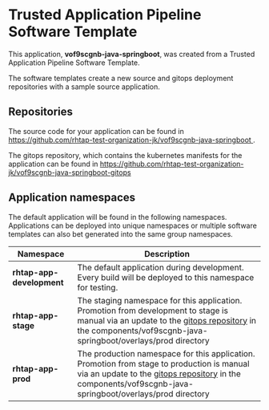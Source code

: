# Trusted Application Pipeline Software Template

This application, **vof9scgnb-java-springboot**, was created from a Trusted Application Pipeline Software Template.

The software templates create a new source and gitops deployment repositories with a sample source application. 

## Repositories

The source code for your application can be found in [https://github.com/rhtap-test-organization-jk/vof9scgnb-java-springboot ](https://github.com/rhtap-test-organization-jk/vof9scgnb-java-springboot ).
 
The gitops repository, which contains the kubernetes manifests for the application can be found in 
[https://github.com/rhtap-test-organization-jk/vof9scgnb-java-springboot-gitops ](https://github.com/rhtap-test-organization-jk/vof9scgnb-java-springboot-gitops ) 

## Application namespaces 

The default application will be found in the following namespaces. Applications can be deployed into unique namespaces or multiple software templates can also bet generated into the same group namespaces.  

|  Namespace   |  Description   |  
| -------- | -------- |   
| **rhtap-app-development** | The default application during development. Every build will be deployed to this namespace for testing. | 
| **rhtap-app-stage** | The staging namespace for this application. Promotion from development to stage is manual via an update to the [gitops repository](https://github.com/rhtap-test-organization-jk/vof9scgnb-java-springboot-gitops ) in the components/vof9scgnb-java-springboot/overlays/prod directory |  
| **rhtap-app-prod** | The production namespace for this application. Promotion from stage to production is manual via an update to the [gitops repository](https://github.com/rhtap-test-organization-jk/vof9scgnb-java-springboot-gitops ) in the components/vof9scgnb-java-springboot/overlays/prod directory | 